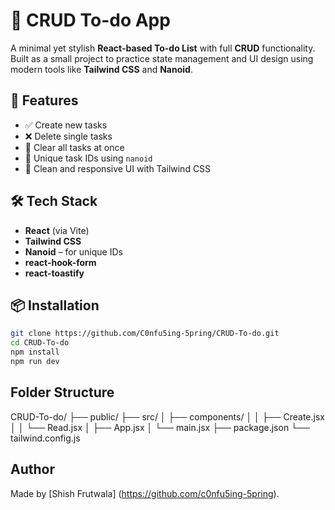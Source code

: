 # 📝 CRUD To-do App

A minimal yet stylish **React-based To-do List** with full **CRUD** functionality. Built as a small project to practice state management and UI design using modern tools like **Tailwind CSS** and **Nanoid**.

## 🚀 Features

- ✅ Create new tasks
- ❌ Delete single tasks
- 🧹 Clear all tasks at once
- 💾 Unique task IDs using `nanoid`
- 💅 Clean and responsive UI with Tailwind CSS

## 🛠️ Tech Stack

- **React** (via Vite)
- **Tailwind CSS**
- **Nanoid** – for unique IDs
- **react-hook-form**
- **react-toastify**

## 📦 Installation

```bash
git clone https://github.com/C0nfu5ing-5pring/CRUD-To-do.git
cd CRUD-To-do
npm install
npm run dev
```

## Folder Structure

CRUD-To-do/
├── public/
├── src/
│ ├── components/
│ │ ├── Create.jsx
│ │ └── Read.jsx
│ ├── App.jsx
│ └── main.jsx
├── package.json
└── tailwind.config.js

## Author

Made by [Shish Frutwala] (https://github.com/c0nfu5ing-5pring).
